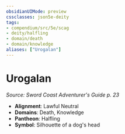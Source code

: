 ```yaml
---
obsidianUIMode: preview
cssclasses: json5e-deity
tags:
- compendium/src/5e/scag
- deity/halfling
- domain/death
- domain/knowledge
aliases: ["Urogalan"]
---
```

# Urogalan
*Source: Sword Coast Adventurer's Guide p. 23* 

- **Alignment**: Lawful Neutral
- **Domains**: Death, Knowledge
- **Pantheon**: Halfling
- **Symbol**: Silhouette of a dog's head